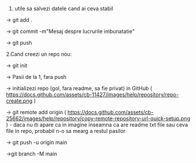 

1. utile sa salvezi datele cand ai ceva stabil 

-> git add . 

-> git commit -m"Mesaj despre lucrurile imbunatatie"

-> git push


2.Cand creezi un repo nou:

-> git init 
 
-> Pasii de la 1, fara push

-> initializezi repo (gol, fara readme, sa fie privat) in GitHub ( https://docs.github.com/assets/cb-11427/images/help/repository/repo-create.png )

-> git remote add origin <URLul din github> ( https://docs.github.com/assets/cb-25662/images/help/repository/copy-remote-repository-url-quick-setup.png ) - daca nu iti apare ca in imagine inseamna ca are readme txt file sau ceva file in repo, probabil n-o sa mearg a restul pasilor 

-> git push -u origin main 

->git branch -M main












